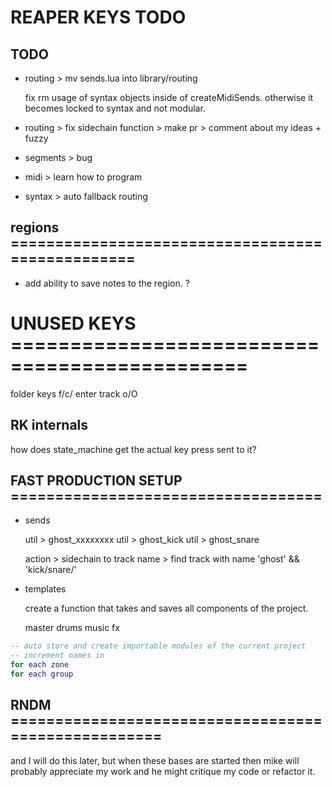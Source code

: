 # REAPER KEYS TODO

## TODO

- routing > mv sends.lua into library/routing

  fix rm usage of syntax objects inside of createMidiSends.
  otherwise it becomes locked to syntax and not modular.

- routing > fix sidechain function > make pr > comment about my ideas + fuzzy

- segments > bug

- midi > learn how to program

- syntax > auto fallback routing

## regions =================================================

- add ability to save notes to the region. ?

# UNUSED KEYS ==============================================

folder keys f/c/<TAB>
enter track o/O

## RK internals

how does state_machine get the actual key press sent to it?

## FAST PRODUCTION SETUP ===================================

- sends

  util > ghost_xxxxxxxx
  util > ghost_kick
  util > ghost_snare

  action > sidechain to track name > find track with name 'ghost' && 'kick/snare/'

- templates

  create a function that takes and saves all components of the project.

  master
  drums
  music
  fx

```lua
-- auto store and create importable modules of the current project
-- increment names in
for each zone
for each group
```

## RNDM ====================================================

and I will do this later, but when these bases are started then mike will probably
appreciate my work and he might critique my code or refactor it.
